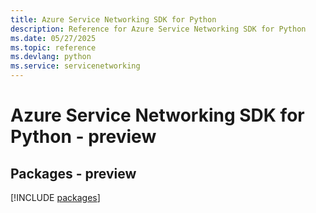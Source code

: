 ```yaml
---
title: Azure Service Networking SDK for Python
description: Reference for Azure Service Networking SDK for Python
ms.date: 05/27/2025
ms.topic: reference
ms.devlang: python
ms.service: servicenetworking
---
```

# Azure Service Networking SDK for Python - preview
## Packages - preview
[!INCLUDE [packages](service-networking-index.md)]